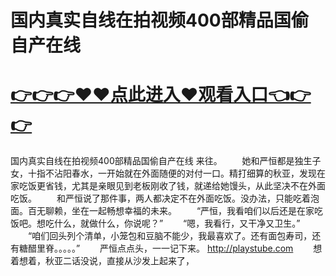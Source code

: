 # 国内真实自线在拍视频400部精品国偷自产在线

# <a href="https://github.com/zuoyes/rugu/issues/1">👉👉👉♥♥点此进入♥观看入口👈👉👉</a>

国内真实自线在拍视频400部精品国偷自产在线
来往。
　　她和严恒都是独生子女，十指不沾阳春水，一开始就在外面随便的对付一口。精打细算的秋亚，发现在家吃饭更省钱，尤其是亲眼见到老板刚收了钱，就递给她馒头，从此坚决不在外面吃饭。
　　和严恒说了那件事，两人都决定不在外面吃饭。没办法，只能吃着泡面。百无聊赖，坐在一起畅想幸福的未来。
　　“严恒，我看咱们以后还是在家吃饭吧。想吃什么，就做什么，你说呢？”
　　“嗯，我看行，又干净又卫生。”
　　“咱们回头列个清单，小笼包和豆脑不能少，我最喜欢了。还有面包寿司，还有糖醋里脊。。。。。”
　　严恒点点头，一一记下来。
  http://playstube.com
　　想着想着，秋亚二话没说，直接从沙发上起来了，
